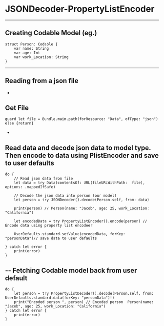 # JSONDecoder-PropertyListEncoder

---

 Creating Codable Model (eg.)
---

```
struct Person: Codable {
    var name: String
    var age: Int
    var work_Location: String
}
```

--- 
Reading from a json file
---

-
Get File
-

```
guard let file = Bundle.main.path(forResource: "Data", ofType: "json") else {return}
```

-
Read data and decode json data to model type. Then encode to data using PlistEncoder and save to user defaults
-

```
do {
    // Read json data from file
    let data = try Data(contentsOf: URL(fileURLWithPath:  file), options: .mappedIfSafe)
 
    // Decode the json data into person (our model)
    let person = try JSONDecoder().decode(Person.self, from: data)
 
    print(person) // Person(name: "Jacob", age: 25, work_Location: "California")
 
    let encodedData = try PropertyListEncoder().encode(person) // Encode data using property list encodeer
 
    UserDefaults.standard.setValue(encodedData, forKey: "personData")// save data to user defaults
 
} catch let error {
    print(error)
}
```

--
Fetching Codable model back from user default
---

```
do {
    let person = try PropertyListDecoder().decode(Person.self, from: UserDefaults.standard.data(forKey: "personData")!)
    print("Encoded person ", person) // Encoded person  Person(name: "Jacob", age: 25, work_Location: "California")
} catch let error {
    print(error)
}
```

